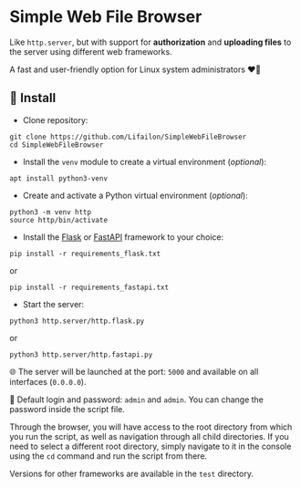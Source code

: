 # Simple Web File Browser

Like `http.server`, but with support for **authorization** and **uploading files** to the server using different web frameworks.

A fast and user-friendly option for Linux system administrators ❤️🐧

## 🚀 Install

- Clone repository:

```shell
git clone https://github.com/Lifailon/SimpleWebFileBrowser
cd SimpleWebFileBrowser
```

- Install the `venv` module to create a virtual environment (*optional*):

```shell
apt install python3-venv
```

- Create and activate a Python virtual environment (*optional*):

```shell
python3 -m venv http
source http/bin/activate
```

- Install the [Flask](https://github.com/pallets/flask) or [FastAPI](https://github.com/tiangolo/fastapi) framework to your choice:

```shell
pip install -r requirements_flask.txt
```

or

```shell
pip install -r requirements_fastapi.txt
```

- Start the server:

```shell
python3 http.server/http.flask.py
```

or

```shell
python3 http.server/http.fastapi.py
```

🌐 The server will be launched at the port: `5000` and available on all interfaces (`0.0.0.0`).

🔐 Default login and password: `admin` and `admin`. You can change the password inside the script file.

Through the browser, you will have access to the root directory from which you run the script, as well as navigation through all child directories. If you need to select a different root directory, simply navigate to it in the console using the `cd` command and run the script from there.

Versions for other frameworks are available in the `test` directory.